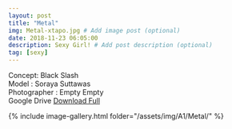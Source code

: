```yaml
---
layout: post
title: "Metal"
img: Metal-xtapo.jpg # Add image post (optional)
date: 2018-11-23 06:05:00
description: Sexy Girl! # Add post description (optional)
tag: [sexy]
---
```

Concept: Black Slash  
Model : Soraya Suttawas  
Photographer : Empty Empty  
Google Drive [Download Full](http://gestyy.com/e0KwO4)          


{% include image-gallery.html folder="/assets/img/A1/Metal/" %}
